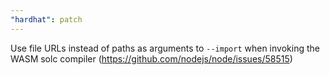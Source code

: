 ```yaml
---
"hardhat": patch
---
```


Use file URLs instead of paths as arguments to `--import` when invoking the WASM solc compiler (https://github.com/nodejs/node/issues/58515)
